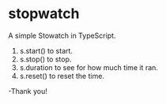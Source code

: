# stopwatch
A simple Stowatch in TypeScript. 

1) s.start() to start.
2) s.stop() to stop.
3) s.duration to see for how much time it ran.
4) s.reset() to reset the time.

-Thank you!
